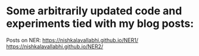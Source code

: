 # Some arbitrarily updated code and experiments tied with my blog posts:  

Posts on NER:
https://nishkalavallabhi.github.io/NER1/  
https://nishkalavallabhi.github.io/NER2/  
